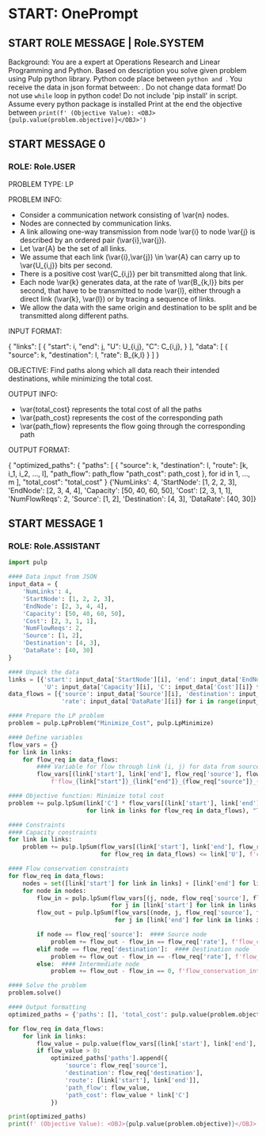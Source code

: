 # START: OnePrompt 
## START ROLE MESSAGE | Role.SYSTEM 
Background: You are a expert at Operations Research and Linear Programming and Python. Based on description you solve given problem using Pulp python library. Python code place between ```python and ```. You receive the data in json format between: <DATA></DATA>. Do not change data format! Do not use `while` loop in python code! Do not include 'pip install' in script. Assume every python package is installed Print at the end the objective between <OBJ></OBJ> `print(f' (Objective Value): <OBJ>{pulp.value(problem.objective)}</OBJ>')`  
## START MESSAGE 0 
### ROLE: Role.USER
<DESCRIPTION>
PROBLEM TYPE: LP

PROBLEM INFO:

- Consider a communication network consisting of \var{n} nodes.
- Nodes are con­nected by communication links.
- A link allowing one-way transmission from node \var{i} to node \var{j} is described by an ordered pair (\var{i},\var{j}). 
- Let \var{A} be the set of all links. 
- We assume that each link (\var{i},\var{j}) \in \var{A} can carry up to \var{U_{i,j}} bits per second. 
- There is a positive cost \var{C_{i,j}} per bit transmitted along that link. 
- Each node \var{k} generates data, at the rate of \var{B_{k,l}} bits per second, that have to be transmitted to node \var{l}, either through a direct link (\var{k}, \var{l}) or by tracing a sequence of links. 
- We allow the data with the same origin and destination to be split and be transmitted along different paths.

INPUT FORMAT:

{
    "links": [
       {
        "start": i,
        "end": j,
        "U": U_{i,j},
        "C": C_{i,j},
       }
    ],
    "data": [
        {
            "source": k,
            "destination": l,
            "rate": B_{k,l}
        }
    ]
}


OBJECTIVE: Find paths along which all data reach their intended destinations, while minimizing the total cost. 



OUTPUT INFO:
- \var{total_cost} represents the total cost of all the paths
- \var{path_cost} represents the cost of the corresponding path
- \var{path_flow} represents the flow going through the corresponding path

OUTPUT FORMAT:

{
    "optimized_paths": {
        "paths": [
            {
                "source": k,
                "destination": l,
                "route": [k, i_1, i_2, ..., l],
                "path_flow": path_flow
                "path_cost": path_cost
            },
            for id in 1, ..., m 
        ],
    "total_cost": "total_cost"
}
</DESCRIPTION>
<DATA>
{'NumLinks': 4, 'StartNode': [1, 2, 2, 3], 'EndNode': [2, 3, 4, 4], 'Capacity': [50, 40, 60, 50], 'Cost': [2, 3, 1, 1], 'NumFlowReqs': 2, 'Source': [1, 2], 'Destination': [4, 3], 'DataRate': [40, 30]}</DATA>


## START MESSAGE 1 
### ROLE: Role.ASSISTANT
```python
import pulp

#### Data input from JSON
input_data = {
    'NumLinks': 4, 
    'StartNode': [1, 2, 2, 3], 
    'EndNode': [2, 3, 4, 4], 
    'Capacity': [50, 40, 60, 50], 
    'Cost': [2, 3, 1, 1], 
    'NumFlowReqs': 2, 
    'Source': [1, 2], 
    'Destination': [4, 3], 
    'DataRate': [40, 30]
}

#### Unpack the data
links = [{'start': input_data['StartNode'][i], 'end': input_data['EndNode'][i],
          'U': input_data['Capacity'][i], 'C': input_data['Cost'][i]} for i in range(input_data['NumLinks'])]
data_flows = [{'source': input_data['Source'][i], 'destination': input_data['Destination'][i],
               'rate': input_data['DataRate'][i]} for i in range(input_data['NumFlowReqs'])]

#### Prepare the LP problem
problem = pulp.LpProblem("Minimize_Cost", pulp.LpMinimize)

#### Define variables
flow_vars = {}
for link in links:
    for flow_req in data_flows:
        #### Variable for flow through link (i, j) for data from source k to destination l
        flow_vars[(link['start'], link['end'], flow_req['source'], flow_req['destination'])] = pulp.LpVariable(
            f'flow_{link["start"]}_{link["end"]}_{flow_req["source"]}_{flow_req["destination"]}', lowBound=0)

#### Objective function: Minimize total cost
problem += pulp.lpSum(link['C'] * flow_vars[(link['start'], link['end'], flow_req['source'], flow_req['destination'])]
                      for link in links for flow_req in data_flows), "Total_Cost"

#### Constraints
#### Capacity constraints
for link in links:
    problem += pulp.lpSum(flow_vars[(link['start'], link['end'], flow_req['source'], flow_req['destination'])]
                          for flow_req in data_flows) <= link['U'], f'capacity_{link["start"]}_{link["end"]}'

#### Flow conservation constraints
for flow_req in data_flows:
    nodes = set([link['start'] for link in links] + [link['end'] for link in links])
    for node in nodes:
        flow_in = pulp.lpSum(flow_vars[(j, node, flow_req['source'], flow_req['destination'])]
                             for j in [link['start'] for link in links if link['end'] == node])
        flow_out = pulp.lpSum(flow_vars[(node, j, flow_req['source'], flow_req['destination'])]
                              for j in [link['end'] for link in links if link['start'] == node])

        if node == flow_req['source']:  #### Source node
            problem += flow_out - flow_in == flow_req['rate'], f'flow_conservation_source_{node}_{flow_req["source"]}_{flow_req["destination"]}'
        elif node == flow_req['destination']:  #### Destination node
            problem += flow_out - flow_in == -flow_req['rate'], f'flow_conservation_dest_{node}_{flow_req["source"]}_{flow_req["destination"]}'
        else:  #### Intermediate node
            problem += flow_out - flow_in == 0, f'flow_conservation_intermediate_{node}_{flow_req["source"]}_{flow_req["destination"]}'

#### Solve the problem
problem.solve()

#### Output formatting
optimized_paths = {'paths': [], 'total_cost': pulp.value(problem.objective)}

for flow_req in data_flows:
    for link in links:
        flow_value = pulp.value(flow_vars[(link['start'], link['end'], flow_req['source'], flow_req['destination'])])
        if flow_value > 0:
            optimized_paths['paths'].append({
                'source': flow_req['source'],
                'destination': flow_req['destination'],
                'route': [link['start'], link['end']],
                'path_flow': flow_value,
                'path_cost': flow_value * link['C']
            })

print(optimized_paths)
print(f' (Objective Value): <OBJ>{pulp.value(problem.objective)}</OBJ>')
```

